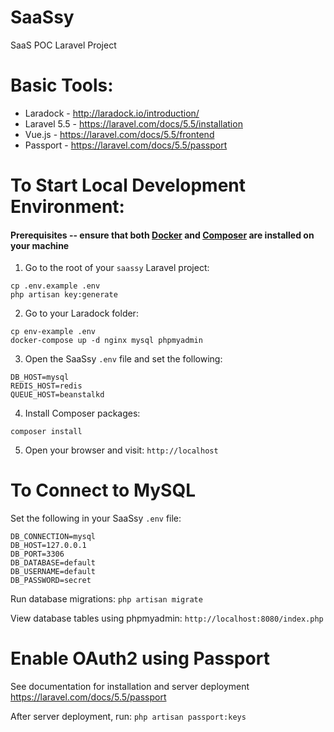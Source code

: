 # SaaSsy
SaaS POC Laravel Project

# Basic Tools:
* Laradock - http://laradock.io/introduction/
* Laravel 5.5 - https://laravel.com/docs/5.5/installation
* Vue.js - https://laravel.com/docs/5.5/frontend
* Passport - https://laravel.com/docs/5.5/passport

# To Start Local Development Environment:
#### Prerequisites -- ensure that both [Docker](https://docs.docker.com/engine/installation/) and [Composer](https://getcomposer.org/doc/00-intro.md) are installed on your machine

1. Go to the root of your `saassy` Laravel project:
```
cp .env.example .env
php artisan key:generate
```

2. Go to your Laradock folder:
```
cp env-example .env
docker-compose up -d nginx mysql phpmyadmin
```

3. Open the SaaSsy `.env` file and set the following: 
```
DB_HOST=mysql
REDIS_HOST=redis
QUEUE_HOST=beanstalkd
```

4. Install Composer packages: 
```
composer install
```

5. Open your browser and visit: 
`http://localhost`

# To Connect to MySQL 
Set the following in your SaaSsy `.env` file:
```
DB_CONNECTION=mysql
DB_HOST=127.0.0.1
DB_PORT=3306
DB_DATABASE=default
DB_USERNAME=default
DB_PASSWORD=secret
```

Run database migrations: 
`php artisan migrate`

View database tables using phpmyadmin: 
`http://localhost:8080/index.php`

# Enable OAuth2 using Passport
See documentation for installation and server deployment
https://laravel.com/docs/5.5/passport 

After server deployment, run: 
`php artisan passport:keys`